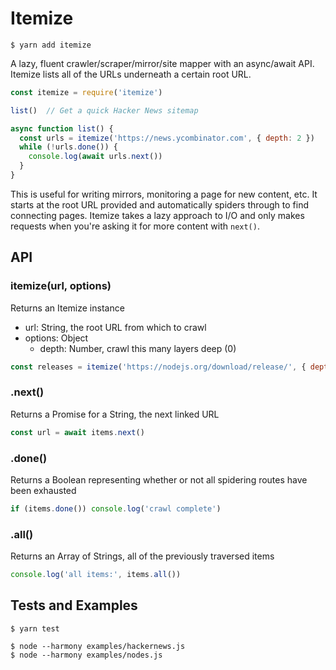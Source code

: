 # Itemize

```
$ yarn add itemize
```

A lazy, fluent crawler/scraper/mirror/site mapper with an async/await API.
Itemize lists all of the URLs underneath a certain root URL.

```js
const itemize = require('itemize')

list()  // Get a quick Hacker News sitemap

async function list() {
  const urls = itemize('https://news.ycombinator.com', { depth: 2 })
  while (!urls.done()) {
    console.log(await urls.next())
  }
}
```

This is useful for writing mirrors, monitoring a page for new content, etc.
It starts at the root URL provided and automatically spiders through to find connecting pages.
Itemize takes a lazy approach to I/O and only makes requests when you're asking it for more content
with `next()`.

## API

### itemize(url, options)

Returns an Itemize instance

- url: String, the root URL from which to crawl
- options: Object
  - depth: Number, crawl this many layers deep (0)

```js
const releases = itemize('https://nodejs.org/download/release/', { depth: 1 })
```

### .next()

Returns a Promise for a String, the next linked URL

```js
const url = await items.next()
```

### .done()

Returns a Boolean representing whether or not all spidering routes have been exhausted

```js
if (items.done()) console.log('crawl complete')
```

### .all()

Returns an Array of Strings, all of the previously traversed items

```js
console.log('all items:', items.all())
```

## Tests and Examples

```
$ yarn test
```

```
$ node --harmony examples/hackernews.js
$ node --harmony examples/nodes.js
```
